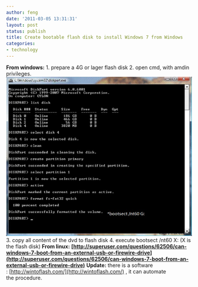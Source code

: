 ```yaml
---
author: feng
date: '2011-03-05 13:31:31'
layout: post
status: publish
title: Create bootable flash disk to install Windows 7 from Windows
categories:
- technology
---
```


**From windows:** 1. prepare a 4G or lager flash disk 2. open cmd,
with amdin privileges.
[![diskpart](/imgs/diskpart-create-win7-bootable.jpg "diskpart windows")](/imgs/diskpart-create-win7-bootable.jpg)
3. copy all content of the dvd to flash disk 4. execute bootsect
/nt60 X: (X is the flash disk) **From linux:**
**[http://superuser.com/questions/62506/can-windows-7-boot-from-an-external-usb-or-firewire-drive](http://superuser.com/questions/62506/can-windows-7-boot-from-an-external-usb-or-firewire-drive)**
**Update:** there is a software
: [http://wintoflash.com/](http://wintoflash.com/) , it can
automate the procedure.


